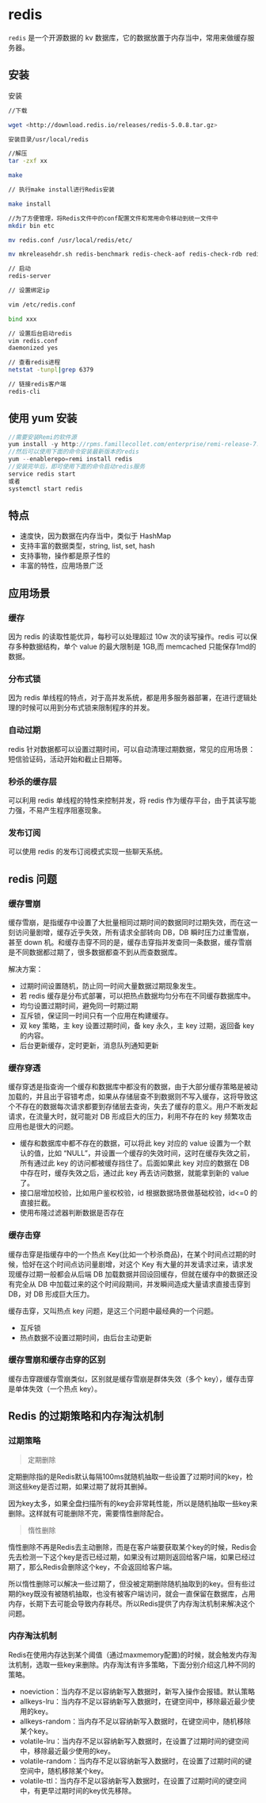 # redis

`redis` 是一个开源数据的 kv 数据库，它的数据放置于内存当中，常用来做缓存服务器。

## 安装

安装

```bash
//下载

wget <http://download.redis.io/releases/redis-5.0.8.tar.gz>

安装目录/usr/local/redis

//解压
tar -zxf xx

make

// 执行make install进行Redis安装

make install

//为了方便管理，将Redis文件中的conf配置文件和常用命令移动到统一文件中
mkdir bin etc

mv redis.conf /usr/local/redis/etc/

mv mkreleasehdr.sh redis-benchmark redis-check-aof redis-check-rdb redis-cli redis-server /usr/local/redis/bin/

// 启动
redis-server

// 设置绑定ip

vim /etc/redis.conf

bind xxx

// 设置后台启动redis
vim redis.conf
daemonized yes

// 查看redis进程
netstat -tunpl|grep 6379

// 链接redis客户端
redis-cli
```

## 使用 yum 安装

```js
//需要安装Remi的软件源
yum install -y http://rpms.famillecollet.com/enterprise/remi-release-7.rpm
//然后可以使用下面的命令安装最新版本的redis
yum --enablerepo=remi install redis
//安装完毕后，即可使用下面的命令启动redis服务
service redis start
或者
systemctl start redis
```

## 特点

- 速度快，因为数据在内存当中，类似于 HashMap
- 支持丰富的数据类型，string, list, set, hash
- 支持事物，操作都是原子性的
- 丰富的特性，应用场景广泛

## 应用场景

### 缓存

因为 redis 的读取性能优异，每秒可以处理超过 10w 次的读写操作。redis 可以保存多种数据结构，单个 value 的最大限制是 1GB,而 memcached 只能保存1md的数据。

### 分布式锁

因为 redis 单线程的特点，对于高并发系统，都是用多服务器部署，在进行逻辑处理的时候可以用到分布式锁来限制程序的并发。

### 自动过期

redis 针对数据都可以设置过期时间，可以自动清理过期数据，常见的应用场景：短信验证码，活动开始和截止日期等。

### 秒杀的缓存层

可以利用 redis 单线程的特性来控制并发，将 redis 作为缓存平台，由于其读写能力强，不易产生程序阻塞现象。

### 发布订阅

可以使用 redis 的发布订阅模式实现一些聊天系统。

## redis 问题

### 缓存雪崩

缓存雪崩，是指缓存中设置了大批量相同过期时间的数据同时过期失效，而在这一刻访问量剧增，缓存近乎失效，所有请求全部转向 DB，DB 瞬时压力过重雪崩，甚至 down 机。和缓存击穿不同的是，缓存击穿指并发查同一条数据，缓存雪崩是不同数据都过期了，很多数据都查不到从而查数据库。

解决方案：

- 过期时间设置随机，防止同一时间大量数据过期现象发生。
- 若 redis 缓存是分布式部署，可以把热点数据均匀分布在不同缓存数据库中。
- 均匀设置过期时间，避免同一时期过期
- 互斥锁，保证同一时间只有一个应用在构建缓存。
- 双 key 策略，主 key 设置过期时间，备 key 永久，主 key 过期，返回备 key 的内容。
- 后台更新缓存，定时更新，消息队列通知更新

### 缓存穿透

缓存穿透是指查询一个缓存和数据库中都没有的数据，由于大部分缓存策略是被动加载的，并且出于容错考虑，如果从存储层查不到数据则不写入缓存，这将导致这个不存在的数据每次请求都要到存储层去查询，失去了缓存的意义。用户不断发起请求，在流量大时，就可能对 DB 形成巨大的压力，利用不存在的 key 频繁攻击应用也是很大的问题。

- 缓存和数据库中都不存在的数据，可以将此 key 对应的 value 设置为一个默认的值，比如 “NULL”，并设置一个缓存的失效时间，这时在缓存失效之前，所有通过此 key 的访问都被缓存挡住了。后面如果此 key 对应的数据在 DB 中存在时，缓存失效之后，通过此 key 再去访问数据，就能拿到新的 value 了。
- 接口层增加校验，比如用户鉴权校验，id 根据数据场景做基础校验，id<=0 的直接拦截。
- 使用布隆过滤器判断数据是否存在

### 缓存击穿

缓存击穿是指缓存中的一个热点 Key(比如一个秒杀商品)，在某个时间点过期的时候，恰好在这个时间点访问量剧增，对这个 Key 有大量的并发请求过来，请求发现缓存过期一般都会从后端 DB 加载数据并回设回缓存，但就在缓存中的数据还没有完全从 DB 中加载过来的这个时间段期间，并发瞬间造成大量请求直接击穿到 DB，对 DB 形成巨大压力。

缓存击穿，又叫热点 key 问题，是这三个问题中最经典的一个问题。

- 互斥锁
- 热点数据不设置过期时间，由后台主动更新

### 缓存雪崩和缓存击穿的区别

缓存击穿跟缓存雪崩类似，区别就是缓存雪崩是群体失效（多个 key），缓存击穿是单体失效（一个热点 key）。

## Redis 的过期策略和内存淘汰机制

### 过期策略

> 定期删除

定期删除指的是Redis默认每隔100ms就随机抽取一些设置了过期时间的key，检测这些key是否过期，如果过期了就将其删掉。

因为key太多，如果全盘扫描所有的key会非常耗性能，所以是随机抽取一些key来删除。这样就有可能删除不完，需要惰性删除配合。

> 惰性删除

惰性删除不再是Redis去主动删除，而是在客户端要获取某个key的时候，Redis会先去检测一下这个key是否已经过期，如果没有过期则返回给客户端，如果已经过期了，那么Redis会删除这个key，不会返回给客户端。

所以惰性删除可以解决一些过期了，但没被定期删除随机抽取到的key。但有些过期的key既没有被随机抽取，也没有被客户端访问，就会一直保留在数据库，占用内存，长期下去可能会导致内存耗尽。所以Redis提供了内存淘汰机制来解决这个问题。

### 内存淘汰机制

Redis在使用内存达到某个阈值（通过maxmemory配置)的时候，就会触发内存淘汰机制，选取一些key来删除。内存淘汰有许多策略，下面分别介绍这几种不同的策略。

- noeviction：当内存不足以容纳新写入数据时，新写入操作会报错。默认策略
- allkeys-lru：当内存不足以容纳新写入数据时，在键空间中，移除最近最少使用的key。
- allkeys-random：当内存不足以容纳新写入数据时，在键空间中，随机移除某个key。
- volatile-lru：当内存不足以容纳新写入数据时，在设置了过期时间的键空间中，移除最近最少使用的key。
- volatile-random：当内存不足以容纳新写入数据时，在设置了过期时间的键空间中，随机移除某个key。
- volatile-ttl：当内存不足以容纳新写入数据时，在设置了过期时间的键空间中，有更早过期时间的key优先移除。

